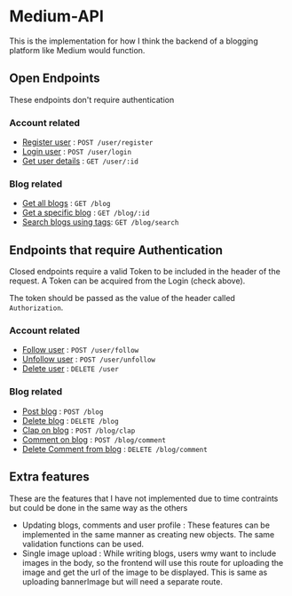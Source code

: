 # Medium-API

This is the implementation for how I think the backend of a blogging platform like Medium would function.

## Open Endpoints
These endpoints don't require authentication

### Account related
- [Register user](docs/user/register.md) : `POST /user/register`
- [Login user](docs/user/login.md) : `POST /user/login`
- [Get user details](docs/user/details.md) : `GET /user/:id`

### Blog related
- [Get all blogs](docs/blog/getAll.md) : `GET /blog`
- [Get a specific blog](docs/blog/getOne.md) : `GET /blog/:id`
- [Search blogs using tags](docs/blog/searchByTags.md): `GET /blog/search`

## Endpoints that require Authentication
Closed endpoints require a valid Token to be included in the header of the request. A Token can be acquired from the Login (check above).

The token should be passed as the value of the header called `Authorization`.

### Account related
- [Follow user](docs/user/follow.md) : `POST /user/follow`
- [Unfollow user](docs/user/unfollow.md) : `POST /user/unfollow`
- [Delete user](docs/user/delete.md) : `DELETE /user`

### Blog related
- [Post blog](docs/blog/create.md) : `POST /blog`
- [Delete blog](docs/blog/delete.md) : `DELETE /blog`
- [Clap on blog](docs/blog/clap.md) : `POST /blog/clap`
- [Comment on blog](docs/blog/comment.md) : `POST /blog/comment`
- [Delete Comment from blog](docs/blog/deleteComment.md) : `DELETE /blog/comment`

## Extra features
These are the features that I have not implemented due to time contraints but could be done in the same way as the others
- Updating blogs, comments and user profile : These features can be implemented in the same manner as creating new objects. The same validation functions can be used.
- Single image upload : While writing blogs, users wmy want to include images in the body, so the frontend will use this route for uploading the image and get the url of the image to be displayed. This is same as uploading bannerImage but will need a separate route.
